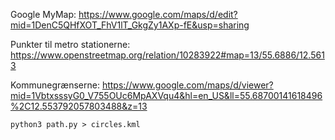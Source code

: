 Google MyMap: https://www.google.com/maps/d/edit?mid=1DenC5QHfXOT_FhV1lT_GkgZy1AXp-fE&usp=sharing

Punkter til metro stationerne: https://www.openstreetmap.org/relation/10283922#map=13/55.6886/12.5613

Kommunegrænserne: https://www.google.com/maps/d/viewer?mid=1VbtxsssyG0_V755OUc6MpAXVqu4&hl=en_US&ll=55.68700141618496%2C12.553792057803488&z=13


`python3 path.py > circles.kml`